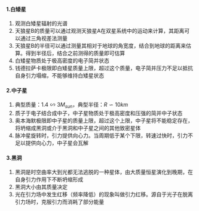 #### 1.白矮星
1. 观测白矮星辐射的光谱
2. 天狼星B的质量可以通过观测天狼星A在双星系统中的运动来计算，其距离可以通过三角视差法测量
3. 天狼星B的半径可以通过测量其相对于地球的角宽度，结合到地球的距离来估算。得到半径后，结合之前测得的质量即可估算
4. 白矮星物质处于极高密度的电子简并状态
5. 钱德拉萨卡极限即白矮星质量上限，超过这个质量，电子简并压力不足以抵抗自身引力塌缩，不能够维持白矮星状态
#### 2.中子星
1. 典型质量：$1.4\backsim3M_{sun}$，典型半径：$R\backsim10km$
2. 质子于电子结合成中子，中子星物质处于极高密度和压强的简并中子状态
3. 奥本海默极限即中子星的质量上限，超过这个上限，中子星将不能稳定存在，将坍缩成黑洞或介于黑洞和中子星之间的其他致密星体
4. 脉冲星旋转时，引力提供向心力。当周期低于某个下限，转速过快时，引力不足以提供向心力，中子星会瓦解
#### 3.黑洞
1. 黑洞是时空曲率大到光都无法逃脱的一种星体，由大质量恒星演化到晚期，在自身引力作用下不断坍缩形成
2. 黑洞大小由其质量决定
3. 光在引力场中发生红移（频率降低）的现象叫做引力红移。源自于光子在脱离引力场时，克服引力而消耗了部分能量